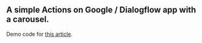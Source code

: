 ## A simple Actions on Google / Dialogflow app with a carousel.

Demo code for [this article](https://chatbotslife.com/building-a-carousel-with-actions-on-google-and-dialogflow-23a691551ef1).
